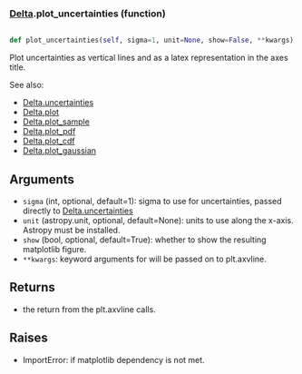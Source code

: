 ### [Delta](Delta.md).plot_uncertainties (function)


```py

def plot_uncertainties(self, sigma=1, unit=None, show=False, **kwargs)

```



Plot uncertainties as vertical lines and as a latex representation in
the axes title.

See also:

* [Delta.uncertainties](Delta.uncertainties.md)
* [Delta.plot](Delta.plot.md)
* [Delta.plot_sample](Delta.plot_sample.md)
* [Delta.plot_pdf](Delta.plot_pdf.md)
* [Delta.plot_cdf](Delta.plot_cdf.md)
* [Delta.plot_gaussian](Delta.plot_gaussian.md)

Arguments
------------
* `sigma` (int, optional, default=1): sigma to use for uncertainties,
    passed directly to [Delta.uncertainties](Delta.uncertainties.md)
* `unit` (astropy.unit, optional, default=None): units to use along
    the x-axis.  Astropy must be installed.
* `show` (bool, optional, default=True): whether to show the resulting
    matplotlib figure.
* `**kwargs`: keyword arguments for will be passed on to plt.axvline.

Returns
--------
* the return from the plt.axvline calls.

Raises
--------
* ImportError: if matplotlib dependency is not met.


